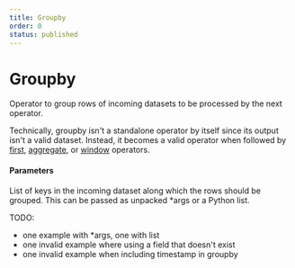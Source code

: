 ```yaml
---
title: Groupby
order: 0
status: published
---
```

# Groupby

<Divider>
<LeftSection>
Operator to group rows of incoming datasets to be processed by the next operator.

Technically, groupby isn't a standalone operator by itself since its output isn't
a valid dataset. Instead, it becomes a valid operator when followed by 
[first](/api-reference/operators/first), [aggregate](/api-reference/operators/aggregate), 
or [window](/api-reference/operators/window) operators.

#### Parameters

<Expandable title="keys" type="List[str]">

List of keys in the incoming dataset along which the rows should be grouped. This
can be passed as unpacked *args or a Python list.
</Expandable>

</LeftSection>

</Divider>

TODO:
- one example with *args, one with list
- one invalid example where using a field that doesn't exist
- one invalid example when including timestamp in groupby
